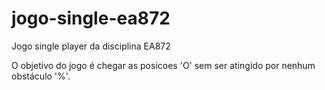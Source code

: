 # jogo-single-ea872
Jogo single player da disciplina EA872

O objetivo do jogo é chegar as posicoes 'O' sem ser atingido por nenhum obstáculo '%'.

